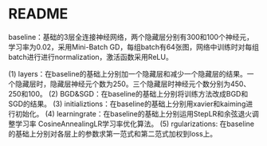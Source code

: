 # README
<p> baseline：基础的3层全连接神经网络，两个隐藏层分别有300和100个神经元，学习率为0.02，采用Mini-Batch GD，每组batch有64张图，网络中训练时对每组batch进行进行normalization，激活函数采用ReLU。<p>
(1) layers：在baseline的基础上分别加一个隐藏层和减少一个隐藏层的结果。一个隐藏层时，隐藏层神经元个数为250。三个隐藏层时神经元个数分别为450、250和100。
(2) BGD&SGD：在baseline的基础上分别将训练方法改成BGD和SGD的结果。
(3) initializtions：在baseline的基础上分别用xavier和kaiming进行初始化。
(4) learningrate：在baseline的基础上分别运用StepLR和余弦退火调整学习率 CosineAnnealingLR学习率优化算法。
(5) rgularizations: 在baseline的基础上分别对各层上的参数求第一范式和第二范式加权到loss上。
